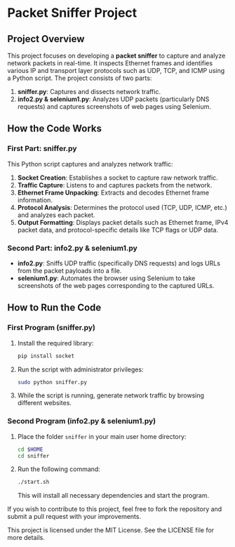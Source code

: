 # Packet Sniffer Project

## Project Overview
This project focuses on developing a **packet sniffer** to capture and analyze network packets in real-time. It inspects Ethernet frames and identifies various IP and transport layer protocols such as UDP, TCP, and ICMP using a Python script. The project consists of two parts:

1. **sniffer.py**: Captures and dissects network traffic.
2. **info2.py & selenium1.py**: Analyzes UDP packets (particularly DNS requests) and captures screenshots of web pages using Selenium.

## How the Code Works

### **First Part: sniffer.py**
This Python script captures and analyzes network traffic:

1. **Socket Creation**: Establishes a socket to capture raw network traffic.
2. **Traffic Capture**: Listens to and captures packets from the network.
3. **Ethernet Frame Unpacking**: Extracts and decodes Ethernet frame information.
4. **Protocol Analysis**: Determines the protocol used (TCP, UDP, ICMP, etc.) and analyzes each packet.
5. **Output Formatting**: Displays packet details such as Ethernet frame, IPv4 packet data, and protocol-specific details like TCP flags or UDP data.

### **Second Part: info2.py & selenium1.py**
- **info2.py**: Sniffs UDP traffic (specifically DNS requests) and logs URLs from the packet payloads into a file.
- **selenium1.py**: Automates the browser using Selenium to take screenshots of the web pages corresponding to the captured URLs.

## How to Run the Code

### **First Program (sniffer.py)**
1. Install the required library:

    ```bash
    pip install socket
    ```

2. Run the script with administrator privileges:

    ```bash
    sudo python sniffer.py
    ```

3. While the script is running, generate network traffic by browsing different websites.

### **Second Program (info2.py & selenium1.py)**
1. Place the folder `sniffer` in your main user home directory:

    ```bash
    cd $HOME
    cd sniffer
    ```

2. Run the following command:

    ```bash
    ./start.sh
    ```

   This will install all necessary dependencies and start the program.
   
If you wish to contribute to this project, feel free to fork the repository and submit a pull request with your improvements.

This project is licensed under the MIT License. See the LICENSE file for more details.
